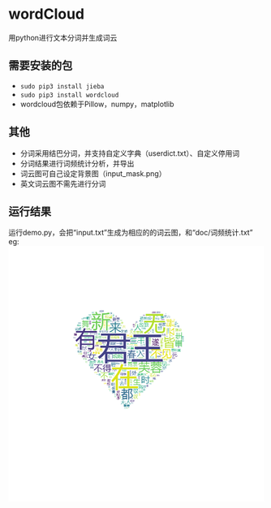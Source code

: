 # wordCloud

用python进行文本分词并生成词云

## 需要安装的包

* `sudo pip3 install jieba`
* `sudo pip3 install wordcloud`
* wordcloud包依赖于Pillow，numpy，matplotlib 

## 其他

* 分词采用结巴分词，并支持自定义字典（userdict.txt）、自定义停用词
* 分词结果进行词频统计分析，并导出
* 词云图可自己设定背景图（input_mask.png）
* 英文词云图不需先进行分词

## 运行结果

运行demo.py，会把“input.txt”生成为相应的的词云图，和“doc/词频统计.txt”  
eg:
![image](Images/input.png)


